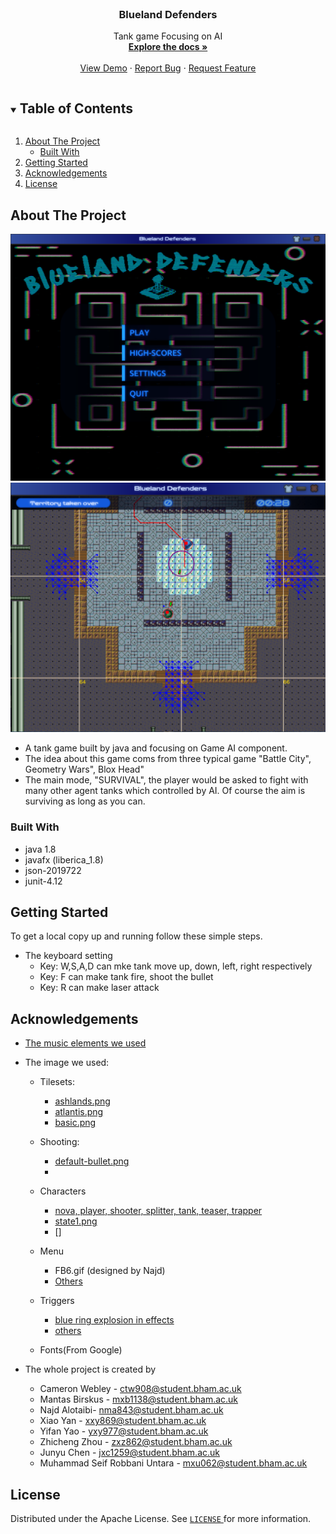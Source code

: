 <!--
*** Thanks for checking out the Best-README-Template. If you have a suggestion
*** that would make this better, please fork the repo and create a pull request
*** or simply open an issue with the tag "enhancement".
*** Thanks again! Now go create something AMAZING! :D

***

***

***

*** To avoid retyping too much info. Do a search and replace for the following:
*** github_username, repo_name, twitter_handle, email, project_title, project_description
-->



<!-- PROJECT SHIELDS -->
<!--
*** I'm using markdown "reference style" links for readability.
*** Reference links are enclosed in brackets [ ] instead of parentheses ( ).
*** See the bottom of this document for the declaration of the reference variables
*** for contributors-url, forks-url, etc. This is an optional, concise syntax you may use.
*** https://www.markdownguide.org/basic-syntax/#reference-style-links
-->



<!-- PROJECT LOGO -->
<br />

[comment]: <> (<p align="center">)

[comment]: <> (  <a href="https://github.com/github_username/repo_name">)

[comment]: <> (    <img src="images/logo.png" alt="Logo" width="80" height="80">)

[comment]: <> (  </a>)



  <h3 align="center">Blueland Defenders</h3>

  <p align="center">
    Tank game Focusing on AI
    <br />
    <a href="https://docs.google.com/document/d/1hKQJNrINaL2fYYRq00rvBt7h5N5OeDzkwaSR3GFw8tI/edit#heading=h.2btnxlo9rwxb"><strong>Explore the docs »</strong></a>
    <br />
    <br />
    <a href="https://github.com/github_username/repo_name">View Demo</a>
    ·
    <a href="https://github.com/github_username/repo_name/issues">Report Bug</a>
    ·
    <a href="https://github.com/github_username/repo_name/issues">Request Feature</a>
  </p>





<!-- TABLE OF CONTENTS -->

<details open="open">
  <summary><h2 style="display: inline-block">Table of Contents</h2></summary>
  <ol>
    <li>
      <a href="#about-the-project">About The Project</a>
      <ul>
        <li><a href="#built-with">Built With</a></li>
      </ul>
    </li>
    <li>
      <a href="#getting-started">Getting Started</a>
    </li>
    <li><a href="#acknowledgements">Acknowledgements</a></li>
    <li><a href="#license">License</a></li>
  </ol>
</details>





<!-- ABOUT THE PROJECT -->

## About The Project

[comment]: <> (- [![Product Name Screen Shot][product-screenshot]]&#40;src/main/resources/img/Menu.png&#41;)

[comment]: <> (- [![Product Name Screen Shot][product-screenshot]]&#40;src/main/resources/img/Game.png&#41;)

  ![this is the pic](src/main/resources/img/Menu.png)
  ![this is the pic](src/main/resources/img/Game.png)

- A tank game built by java and focusing on Game AI component.
- The idea about this game coms from three typical game "Battle City", Geometry Wars", Blox Head"
- The main mode,  "SURVIVAL", the player would be asked to fight with many other agent tanks which controlled by AI. Of course the aim is surviving as long as you can.
### Built With
* java 1.8
* javafx (liberica_1.8)
* json-2019722
* junit-4.12


<!-- GETTING STARTED -->

## Getting Started

To get a local copy up and running follow these simple steps.

- The keyboard setting
    - Key: W,S,A,D can mke tank move up, down, left, right respectively
    - Key: F can make tank fire, shoot the bullet
    - Key: R can make laser attack
  

<!-- ACKNOWLEDGEMENTS -->

## Acknowledgements

* [The music elements we used](https://incompetech.com/)


  
* The image we used:
  
  - Tilesets:
  
    - [ashlands.png](https://finalbossblues.itch.io/ashlands-tileset])
    - [atlantis.png](https://finalbossblues.itch.io/atlantis-tileset)
    - [basic.png]()
  - Shooting:
  
    - [default-bullet.png]( https://gamesupply.itch.io/ultimate-space-game-mega-asset-package)
    -
  - Characters
  
    - [nova, player, shooter, splitter, tank, teaser, trapper](https://gamesupply.itch.io/ultimate-space-game-mega-asset-package)
    - [state1.png](https://gamesupply.itch.io/ultimate-space-game-mega-asset-package )
    - []
  - Menu
    
    - FB6.gif (designed by Najd)
    - [Others](https://www.aigei.com/s?q=%E6%8E%92%E8%A1%8C%E6%A6%9C&type=game)
  - Triggers
  
    - [blue ring explosion in effects](https://opengameart.org/content/animated-blue-ring-explosion)
    - [others](https://www.emojidex.com/)
  - Fonts(From Google)
  

* The whole project is created by
  - Cameron Webley - ctw908@student.bham.ac.uk
  - Mantas Birskus - mxb1138@student.bham.ac.uk
  - Najd Alotaibi- nma843@student.bham.ac.uk
  - Xiao Yan - xxy869@student.bham.ac.uk
  - Yifan Yao - yxy977@student.bham.ac.uk
  - Zhicheng Zhou - zxz862@student.bham.ac.uk
  - Junyu Chen - jxc1259@student.bham.ac.uk
  - Muhammad Seif Robbani Untara - mxu062@student.bham.ac.uk



<!-- LICENSE -->

## License

Distributed under the Apache License. See <a href="https://git-teaching.cs.bham.ac.uk/mod-team-project-2020/fear/-/blob/master/LICENSE">`LICENSE` </a>for more information.




<!-- MARKDOWN LINKS & IMAGES -->
<!-- https://www.markdownguide.org/basic-syntax/#reference-style-links -->

[contributors-shield]: https://img.shields.io/github/contributors/github_username/repo.svg?style=for-the-badge
[contributors-url]: https://github.com/github_username/repo/graphs/contributors
[forks-shield]: https://img.shields.io/github/forks/github_username/repo.svg?style=for-the-badge
[forks-url]: https://github.com/github_username/repo/network/members
[stars-shield]: https://img.shields.io/github/stars/github_username/repo.svg?style=for-the-badge
[stars-url]: https://github.com/github_username/repo/stargazers
[issues-shield]: https://img.shields.io/github/issues/github_username/repo.svg?style=for-the-badge
[issues-url]: https://github.com/github_username/repo/issues
[license-shield]:  https://git-teaching.cs.bham.ac.uk/mod-team-project-2020/fear/-/blob/master/LICENSE
[license-url]: https://git-teaching.cs.bham.ac.uk/mod-team-project-2020/fear/-/blob/master/LICENSE
[linkedin-shield]: https://img.shields.io/badge/-LinkedIn-black.svg?style=for-the-badge&logo=linkedin&colorB=555
[linkedin-url]: https://linkedin.com/in/github_username
